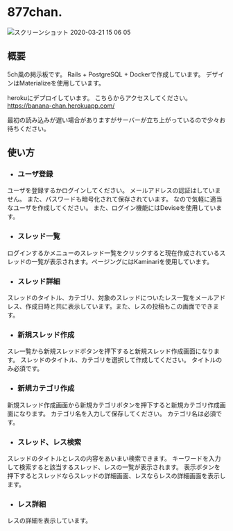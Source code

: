 # 877chan.

![スクリーンショット 2020-03-21 15 06 05](https://user-images.githubusercontent.com/50412560/77220647-a61d9380-6b85-11ea-876b-691b8df3a1cc.png)

## 概要
5ch風の掲示板です。
Rails + PostgreSQL + Dockerで作成しています。
デザインはMaterializeを使用しています。

herokuにデプロイしています。
こちらからアクセスしてください。
https://banana-chan.herokuapp.com/

最初の読み込みが遅い場合がありますがサーバーが立ち上がっているので少々お待ちください。

## 使い方

- ### ユーザ登録
ユーザを登録するかログインしてください。
メールアドレスの認証はしていません。
また、パスワードも暗号化されて保存されています。
なので気軽に適当なユーザを作成してください。
また、ログイン機能にはDeviseを使用しています。

- ### スレッド一覧
ログインするかメニューのスレッド一覧をクリックすると現在作成されているスレッドの一覧が表示されます。ページングにはKaminariを使用しています。

- ### スレッド詳細
スレッドのタイトル、カテゴリ、対象のスレッドについたレス一覧をメールアドレス、作成日時と共に表示しています。また、レスの投稿もこの画面でできます。

- ### 新規スレッド作成
スレ一覧から新規スレッドボタンを押下すると新規スレッド作成画面になります。
スレッドのタイトル、カテゴリを選択して作成してください。
タイトルのみ必須です。

- ### 新規カテゴリ作成
新規スレッド作成画面から新規カテゴリボタンを押下すると新規カテゴリ作成画面になります。
カテゴリ名を入力して保存してください。
カテゴリ名は必須です。

- ### スレッド、レス検索
スレッドのタイトルとレスの内容をあいまい検索できます。
キーワードを入力して検索すると該当するスレッド、レスの一覧が表示されます。
表示ボタンを押下するとスレッドならスレッドの詳細画面、レスならレスの詳細画面を表示します。

- ### レス詳細
レスの詳細を表示しています。
